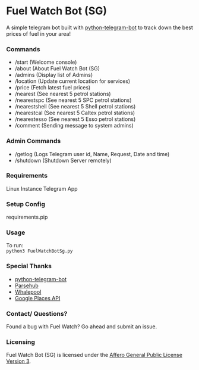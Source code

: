 # Fuel Watch Bot (SG) 

A simple telegram bot built with [python-telegram-bot](https://github.com/python-telegram-bot/python-telegram-bot) to track down the best prices of fuel in your area!

### Commands 

- /start            (Welcome console)
- /about        (About Fuel Watch Bot (SG)
- /admins        (Display list of Admins)
- /location        (Update current location for services) 
- /price            (Fetch latest fuel prices)
- /nearest        (See nearest 5 petrol stations)
- /nearestspc        (See nearest 5 SPC petrol stations)
- /nearestshell    (See nearest 5 Shell petrol stations)
- /nearestcal        (See nearest 5 Caltex petrol stations)
- /nearestesso    (See nearest 5 Esso petrol stations)
- /comment        (Sending message to system admins)

### Admin Commands
- /getlog        (Logs Telegram user id, Name, Request, Date and time)
- /shutdown        (Shutdown Server remotely)

### Requirements
Linux Instance
Telegram App

### Setup Config
requirements.pip

### Usage
To run:  
`python3 FuelWatchBotSg.py`

### Special Thanks
* [python-telegram-bot](https://github.com/python-telegram-bot/python-telegram-bot)
* [Parsehub](https://www.parsehub.com/)
* [Whalepool](https://github.com/Whalepool)
* [Google Places API](https://developers.google.com/places/web-service/intro)


### Contact/ Questions?
Found a bug with Fuel Watch? Go ahead and submit an issue.

### Licensing
Fuel Watch Bot (SG) is licensed under the [Affero General Public License Version 3](LICENSE).
